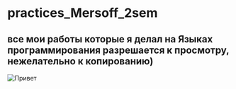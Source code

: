 # practices_Mersoff_2sem
все мои работы которые я делал на Языках программирования
разрешается к просмотру, нежелательно к копированию) 
---
![Привет](https://c.tenor.com/pPKOYQpTO8AAAAAM/monkey-developer.gif) 
